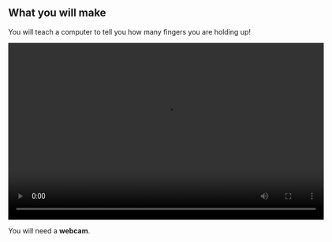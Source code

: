 ## What you will make

You will teach a computer to tell you how many fingers you are holding up!

<video width="640" height="360" controls>
  <source src="images/tam-trailer.mp4" type="video/mp4" alt="A hand is held up to a web camera. It alternates between holding up five fingers and three fingers. In the output panel underneath the video, the confidence score is displayed as to whether five or three fingers are being shown.">
Your browser does not support the video tag.
</video>

You will need a **webcam**.
